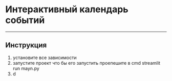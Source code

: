 # Интерактивный календарь событий

<hr>

## Инструкция
 1. установите все зависимости
 2. запустите проект что бы его запустить проепешите в cmd streamlit run mayn.py
 3. d
